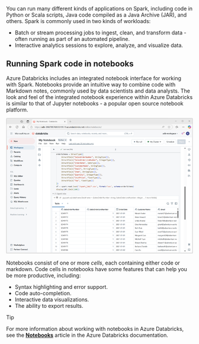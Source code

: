 You can run many different kinds of applications on Spark, including code in Python or Scala scripts, Java code compiled as a Java Archive (JAR), and others. Spark is commonly used in two kinds of workloads:

- Batch or stream processing jobs to ingest, clean, and transform data - often running as part of an automated pipeline.
- Interactive analytics sessions to explore, analyze, and visualize data.

## Running Spark code in notebooks

Azure Databricks includes an integrated notebook interface for working with Spark. Notebooks provide an intuitive way to combine code with Markdown notes, commonly used by data scientists and data analysts. The look and feel of the integrated notebook experience within Azure Databricks is similar to that of Jupyter notebooks - a popular open source notebook platform.

![A screenshot of a notebook in Azure Databricks.](../media/azure-databricks-notebook.png)

Notebooks consist of one or more *cells*, each containing either code or markdown. Code cells in notebooks have some features that can help you be more productive, including:

- Syntax highlighting and error support.
- Code auto-completion​.
- Interactive data visualizations.
- The ability to export results.

> [!TIP]
> For more information about working with notebooks in Azure Databricks, see the **[Notebooks](/azure/databricks/notebooks/)** article in the Azure Databricks documentation.

